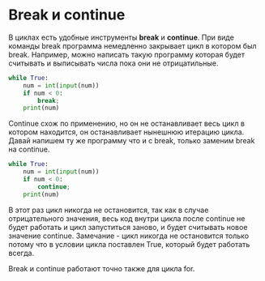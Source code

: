 # Break и continue
В циклах есть удобные инструменты **break** и **continue**. При виде команды break программа немедленно закрывает цикл в котором был break. Например, можно написать такую программу которая будет считывать и выписывать числа пока они не отрицатильные.

```python
while True:  
    num = int(input(num))  
    if num < 0:  
        break;  
    print(num)  
```

Continue схож по применению, но он не останавливает весь цикл в котором находится, он останавливает нынешнюю итерацию цикла. Давай напишем ту же программу что и с break, только заменим break на continue.

```python
while True:  
    num = int(input(num))   
    if num < 0:  
        continue;  
    print(num)   
```
В этот раз цикл никогда не остановится, так как в случае отрицательного значения, весь код внутри цикла после continue не будет работать и цикл запуститься заново, и будет считывать новое значение continue. Замечание - цикл никогда не остановится только потому что в условии цикла поставлен True, который будет работать всегда.

Break и continue работают точно также для цикла for.


